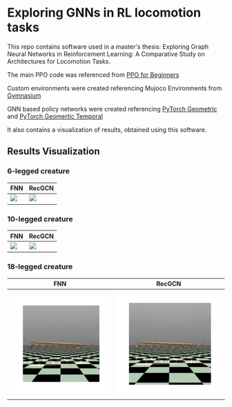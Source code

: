 # Exploring GNNs in RL locomotion tasks

This repo contains software used in a master's thesis: Exploring Graph Neural Networks in Reinforcement Learning: A Comparative Study on Architectures for Locomotion Tasks.

The main PPO code was referenced from [PPO for Beginners](https://github.com/ericyangyu/PPO-for-Beginners)

Custom environments were created referencing Mujoco Environments from [Gymnasium](https://gymnasium.farama.org/environments/mujoco/)

GNN based policy networks were created referencing [PyTorch Geometric](https://pytorch-geometric.readthedocs.io/en/latest/get_started/colabs.html) and [PyTorch Geomertic Temporal](https://pytorch-geometric-temporal.readthedocs.io/en/latest/notes/introduction.html)

It also contains a visualization of results, obtained using this software.

## Results Visualization

### 6-legged creature

| FNN                                    | RecGCN                                           |
| -------------------------------------- | ------------------------------------------------ |
| ![](gifs/dog6_env-fnn_a_animation.gif) | ![](gifs/dog6_env-recurrent_gcn_a_animation.gif) |



### 10-legged creature

| FNN                                     | RecGCN                                     |
| --------------------------------------- | ------------------------------------------ |
| ![](gifs/dog10-fnn_mass4_animation.gif) | ![](gifs/dog10-recgcn_mass4_animation.gif) |

### 18-legged creature

| FNN                               | RecGCN                               |
| --------------------------------- | ------------------------------------ |
| ![](gifs/dog18-fnn_animation.gif) | ![](gifs/dog18-recgcn_animation.gif) |

